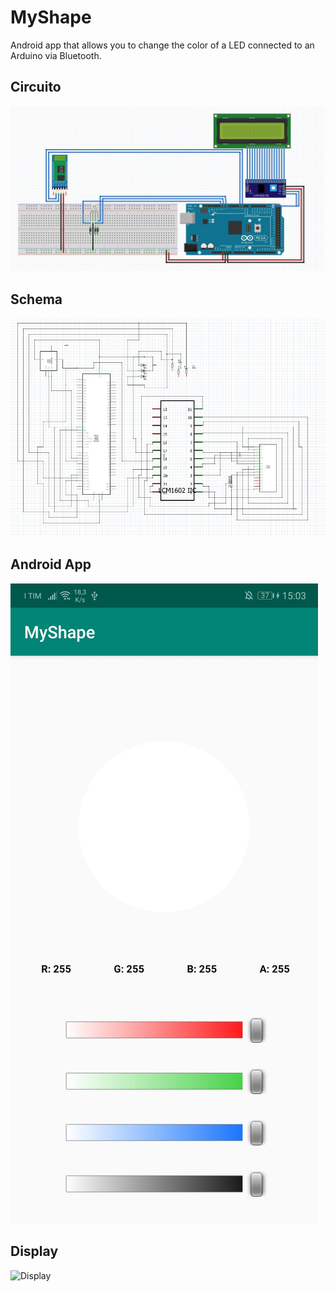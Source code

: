 # MyShape
Android app that allows you to change the color of a LED connected to an Arduino via Bluetooth.
## Circuito
![Circuito](https://github.com/Filipposaccon/MyShape/blob/master/Circuito.JPG)
<br>
## Schema
![Schema](https://github.com/Filipposaccon/MyShape/blob/master/Schema.JPG)
<br>
## Android App
![AndroidApp](https://github.com/Filipposaccon/MyShape/blob/master/AndroidApp.jpeg)
<br>
## Display
![Display](https://github.com/Filipposaccon/MyShape/blob/master/Display.png)
